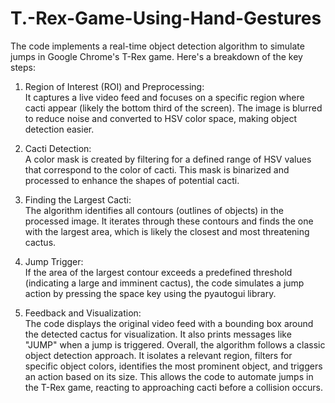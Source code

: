 # T.-Rex-Game-Using-Hand-Gestures
The code implements a real-time object detection algorithm to simulate jumps in Google Chrome's T-Rex game. Here's a breakdown of the key steps:

1. Region of Interest (ROI) and Preprocessing:</br>
It captures a live video feed and focuses on a specific region where cacti appear (likely the bottom third of the screen).
The image is blurred to reduce noise and converted to HSV color space, making object detection easier.

2. Cacti Detection:</br>
A color mask is created by filtering for a defined range of HSV values that correspond to the color of cacti.
This mask is binarized and processed to enhance the shapes of potential cacti.

3. Finding the Largest Cacti:</br>
The algorithm identifies all contours (outlines of objects) in the processed image.
It iterates through these contours and finds the one with the largest area, which is likely the closest and most threatening cactus.

4. Jump Trigger:</br>
If the area of the largest contour exceeds a predefined threshold (indicating a large and imminent cactus), the code simulates a jump action by pressing the space key using the pyautogui library.

5. Feedback and Visualization:</br>
The code displays the original video feed with a bounding box around the detected cactus for visualization.
It also prints messages like "JUMP" when a jump is triggered.
Overall, the algorithm follows a classic object detection approach. It isolates a relevant region, filters for specific object colors, identifies the most prominent object, and triggers an action based on its size. This allows the code to automate jumps in the T-Rex game, reacting to approaching cacti before a collision occurs.
